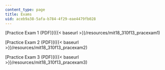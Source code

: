 ```yaml
---
content_type: page
title: Exams
uid: aceb9a38-5afa-b784-4f29-eae4479fb028
---
```


[Practice Exam 1 (PDF)]({{< baseurl >}}/resources/mit18_310f13_pracexam1)

[Practice Exam 2 (PDF)]({{< baseurl >}}/resources/mit18_310f13_pracexam2)

[Practice Exam 3 (PDF)]({{< baseurl >}}/resources/mit18_310f13_pracexam3)